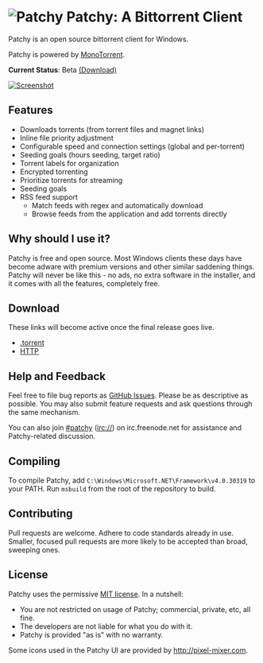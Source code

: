 # ![Patchy](http://i.imgur.com/gbum1O6.png) Patchy: A Bittorrent Client

Patchy is an open source bittorrent client for Windows.

Patchy is powered by [MonoTorrent](https://github.com/mono/monotorrent).

**Current Status**: Beta [(Download)](http://bit.ly/patchybeta)

[![Screenshot](http://sircmpwn.github.com/Patchy/images/screenshots/1.png)](http://sircmpwn.github.com/Patchy/images/screenshots/1.png "Click to enlarge")

## Features

* Downloads torrents (from torrent files and magnet links)
* Inline file priority adjustment
* Configurable speed and connection settings (global and per-torrent)
* Seeding goals (hours seeding, target ratio)
* Torrent labels for organization
* Encrypted torrenting
* Prioritize torrents for streaming
* Seeding goals
* RSS feed support
  * Match feeds with regex and automatically download
  * Browse feeds from the application and add torrents directly

## Why should I use it?

Patchy is free and open source. Most Windows clients these days have become adware with premium versions
and other similar saddening things. Patchy will never be like this - no ads, no extra software in the
installer, and it comes with all the features, completely free.

## Download

These links will become active once the final release goes live.

* [.torrent](#)
* [HTTP](#)

## Help and Feedback

Feel free to file bug reports as [GitHub Issues](https://github.com/SirCmpwn/Patchy/issues/new). Please be
as descriptive as possible. You may also submit feature requests and ask questions through the same mechanism.

You can also join
[#patchy](http://webchat.freenode.net/?channels=patchy) ([irc://](irc://irc.freenode.net/#patchy))
on irc.freenode.net for assistance and Patchy-related discussion.

## Compiling

To compile Patchy, add `C:\Windows\Microsoft.NET\Framework\v4.0.30319` to your PATH. Run `msbuild` from the
root of the repository to build.

## Contributing

Pull requests are welcome. Adhere to code standards already in use. Smaller, focused pull requests are more
likely to be accepted than broad, sweeping ones.

## License

Patchy uses the permissive [MIT license](http://www.opensource.org/licenses/mit-license.php/). In a nutshell:

* You are not restricted on usage of Patchy; commercial, private, etc, all fine.
* The developers are not liable for what you do with it.
* Patchy is provided "as is" with no warranty.

Some icons used in the Patchy UI are provided by http://pixel-mixer.com.